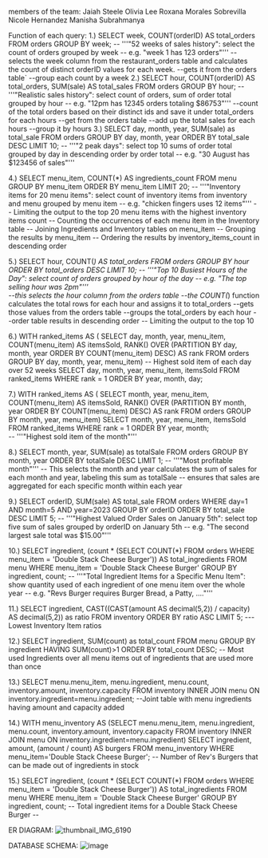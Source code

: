 members of the team:
Jaiah Steele
Olivia Lee
Roxana Morales Sobrevilla
Nicole Hernandez
Manisha Subrahmanya

Function of each query: 
1.) SELECT week, COUNT(orderID) AS total_orders FROM orders GROUP BY week; 
-- '''"52 weeks of sales history": select the count of orders grouped by week
-- e.g. "week 1 has 123 orders"'''
-- selects the week column from the restaurant_orders table and calculates the count of distinct orderID values for each week. 
--gets it from the orders table`
--group each count by a week
2.) SELECT hour, COUNT(orderID) AS total_orders, SUM(sale) AS total_sales FROM orders GROUP BY hour; 
-- '''"Realistic sales history": select count of orders, sum of order total grouped by hour
-- e.g. "12pm has 12345 orders totaling $86753"'''
--count of the total orders based on their distinct ids and save it under total_orders for each hours
--get from the orders table
--add up the total sales for each hours
--group it by hours
3.) SELECT day, month, year, SUM(sale) as total_sale FROM orders GROUP BY day, month, year ORDER BY total_sale DESC LIMIT 10;
-- '''"2 peak days": select top 10 sums of order total grouped by day in descending order by order total
-- e.g. "30 August has $123456 of sales"'''

4.) SELECT menu_item, COUNT(*) AS ingredients_count FROM menu GROUP BY menu_item ORDER BY menu_item LIMIT 20;
-- '''"Inventory items for 20 menu items": select count of inventory items from inventory and menu grouped by menu item
-- e.g. "chicken fingers uses 12 items"'''
-- Limiting the output to the top 20 menu items with the highest inventory items count
--  Counting the occurrences of each menu item in the Inventory table
-- Joining Ingredients and Inventory tables on menu_item
-- Grouping the results by menu_item
-- Ordering the results by inventory_items_count in descending order

5.) SELECT hour, COUNT(*) AS total_orders FROM orders GROUP BY hour ORDER BY total_orders DESC LIMIT 10;
-- '''"Top 10 Busiest Hours of the Day": select count of orders grouped by hour of the day
-- e.g. "The top selling hour was 2pm"'''            
--this selects the hour column from the orders table
--the COUNT(*) function calculates the total rows for each hour and assigns it to total_orders
--gets those values from the orders table
--groups the total_orders by each hour
--order table results in descending order
-- Limiting the output to the top 10

6.) WITH ranked_items AS ( SELECT day, month, year, menu_item, COUNT(menu_item) AS itemsSold, RANK() OVER (PARTITION BY day, month, year ORDER BY COUNT(menu_item) DESC) AS rank FROM orders GROUP BY day, month, year, menu_item)
-- Highest sold item of each day over 52 weeks
SELECT day, month, year, menu_item, itemsSold FROM ranked_items WHERE rank = 1 ORDER BY year, month, day;

7.) WITH ranked_items AS ( SELECT month, year, menu_item, COUNT(menu_item) AS itemsSold, RANK() OVER (PARTITION BY month, year ORDER BY COUNT(menu_item) DESC) AS rank FROM orders GROUP BY month, year, menu_item) SELECT month, year, menu_item, itemsSold FROM ranked_items WHERE rank = 1 ORDER BY year, month;       
-- '''"Highest sold item of the month"'''

8.) SELECT month, year, SUM(sale) as totalSale FROM orders GROUP BY month, year ORDER BY totalSale DESC LIMIT 1;
-- '''"Most profitable month"'''
-- This selects the month and year calculates the sum of sales for each month and year, labeling this sum as totalSale
 -- ensures that sales are aggregated for each specific month within each year

9.) SELECT orderID, SUM(sale) AS total_sale FROM orders WHERE day=1 AND month=5 AND year=2023 GROUP BY orderID ORDER BY total_sale DESC LIMIT 5;
-- '''"Highest Valued Order Sales on January 5th": select top five sum of sales grouped by orderID on January 5th
-- e.g. "The second largest sale total was $15.00"'''

10.) SELECT ingredient, (count * (SELECT COUNT(*) FROM orders WHERE menu_item = 'Double Stack Cheese Burger')) AS total_ingredients FROM menu WHERE menu_item = 'Double Stack Cheese Burger' GROUP BY ingredient, count; 
-- '''"Total Ingredient Items for a Specific Menu Item": show quantity used of each ingredient of one menu item over the whole year
-- e.g. "Revs Burger requires Burger Bread, a Patty, ...."'''

11.) SELECT ingredient, CAST((CAST(amount AS decimal(5,2)) / capacity) AS decimal(5,2)) as ratio FROM inventory ORDER BY ratio ASC LIMIT 5; 
---Lowest Inventory Item ratios

12.) SELECT ingredient, SUM(count) as total_count FROM menu GROUP BY ingredient HAVING SUM(count)>1 ORDER BY total_count DESC;
-- Most used Ingredients over all menu items out of ingredients that are used more than once

13.) SELECT menu.menu_item, menu.ingredient, menu.count, inventory.amount, inventory.capacity FROM inventory INNER JOIN menu ON inventory.ingredient=menu.ingredient;
--Joint table with menu ingredients having amount and capacity added

14.) WITH menu_inventory AS (SELECT menu.menu_item, menu.ingredient, menu.count, inventory.amount, inventory.capacity FROM inventory INNER JOIN menu ON inventory.ingredient=menu.ingredient) SELECT ingredient, amount, (amount / count) AS burgers FROM menu_inventory WHERE menu_item='Double Stack Cheese Burger';
-- Number of Rev's Burgers that can be made out of ingredients in stock

15.) SELECT ingredient, (count * (SELECT COUNT(*) FROM orders WHERE menu_item = 'Double Stack Cheese Burger')) AS total_ingredients FROM menu WHERE menu_item = 'Double Stack Cheese Burger' GROUP BY ingredient, count; 
-- Total ingredient items for a Double Stack Cheese Burger -- 

ER DIAGRAM:
![thumbnail_IMG_6190](https://github.com/RoxMS/team04/assets/118499633/81778315-b57d-4ba8-a961-b8575ccdacf6)



DATABASE SCHEMA: 
![image](https://github.com/RoxMS/team04/assets/118499633/f6f020c8-34ac-4a84-ba15-39fd994c79c5)


